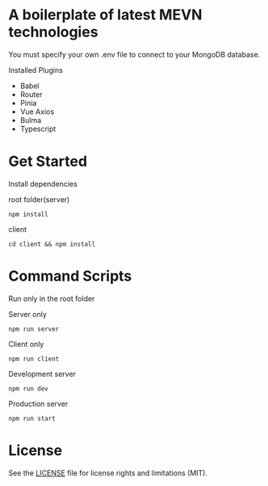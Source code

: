 # A boilerplate of latest MEVN technologies
You must specify your own .env file to connect to your MongoDB database. 

Installed Plugins
- Babel
- Router
- Pinia
- Vue Axios
- Bulma
- Typescript

# Get Started

Install dependencies

root folder(server)

``` npm install ```

client

``` cd client && npm install ```

# Command Scripts
Run only in the root folder


Server only

``` npm run server ```

Client only 

``` npm run client ```

Development server

``` npm run dev ```

Production server 

``` npm run start ```

# License
See the [LICENSE](LICENSE) file for license rights and limitations (MIT).
